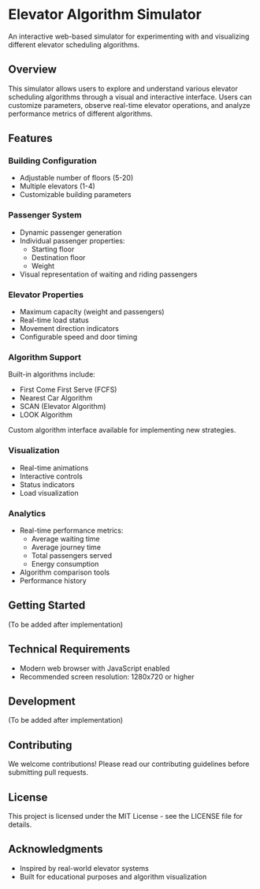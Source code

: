 # Elevator Algorithm Simulator

An interactive web-based simulator for experimenting with and visualizing different elevator scheduling algorithms.

## Overview

This simulator allows users to explore and understand various elevator scheduling algorithms through a visual and interactive interface. Users can customize parameters, observe real-time elevator operations, and analyze performance metrics of different algorithms.

## Features

### Building Configuration
- Adjustable number of floors (5-20)
- Multiple elevators (1-4)
- Customizable building parameters

### Passenger System
- Dynamic passenger generation
- Individual passenger properties:
  - Starting floor
  - Destination floor
  - Weight
- Visual representation of waiting and riding passengers

### Elevator Properties
- Maximum capacity (weight and passengers)
- Real-time load status
- Movement direction indicators
- Configurable speed and door timing

### Algorithm Support
Built-in algorithms include:
- First Come First Serve (FCFS)
- Nearest Car Algorithm
- SCAN (Elevator Algorithm)
- LOOK Algorithm

Custom algorithm interface available for implementing new strategies.

### Visualization
- Real-time animations
- Interactive controls
- Status indicators
- Load visualization

### Analytics
- Real-time performance metrics:
  - Average waiting time
  - Average journey time
  - Total passengers served
  - Energy consumption
- Algorithm comparison tools
- Performance history

## Getting Started

(To be added after implementation)

## Technical Requirements

- Modern web browser with JavaScript enabled
- Recommended screen resolution: 1280x720 or higher

## Development

(To be added after implementation)

## Contributing

We welcome contributions! Please read our contributing guidelines before submitting pull requests.

## License

This project is licensed under the MIT License - see the LICENSE file for details.

## Acknowledgments

- Inspired by real-world elevator systems
- Built for educational purposes and algorithm visualization 
